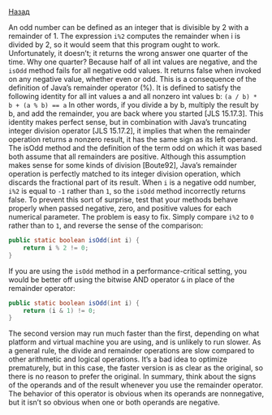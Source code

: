 [Назад](https://github.com/YaroslavMizgirev/JavaPuzzlers/blob/main/Puzzle1-Oddity/README.md)

An odd number can be defined as an integer that is divisible by 2 with a remainder of 1.
The expression ```i%2``` computes the remainder when i is divided by 2, so it would seem that this program ought to work.
Unfortunately, it doesn’t; it returns the wrong answer one quarter of the time.
Why one quarter?
Because half of all int values are negative, and the ```isOdd``` method fails for all negative odd values.
It returns false when invoked on any negative value, whether even or odd.
This is a consequence of the definition of Java’s remainder operator (%).
It is defined to satisfy the following identity for all int values a and all nonzero int values b:
```(a / b) * b + (a % b) == a```
In other words, if you divide a by b, multiply the result by b, and add the remainder, you are back where you started [JLS 15.17.3].
This identity makes perfect sense, but in combination with Java’s truncating integer division operator [JLS 15.17.2], it implies that when the remainder operation returns a nonzero result, it has the same sign as its left operand.
The isOdd method and the definition of the term odd on which it was based both assume that all remainders are positive.
Although this assumption makes sense for some kinds of division [Boute92], Java’s remainder operation is perfectly matched to its integer division operation, which discards the fractional part of its result.
When ```i``` is a negative odd number, ```i%2``` is equal to ```-1``` rather than ```1```, so the ```isOdd``` method incorrectly returns false.
To prevent this sort of surprise, test that your methods behave properly when passed negative, zero, and positive values for each numerical parameter.
The problem is easy to fix. Simply compare ```i%2``` to ```0``` rather than to ```1```, and reverse the sense of the comparison:

```java
public static boolean isOdd(int i) {
    return i % 2 != 0;
}
```

If you are using the ```isOdd``` method in a performance-critical setting, you would be better off using the bitwise AND operator ```&``` in place of the remainder operator:

```java
public static boolean isOdd(int i) {
    return (i & 1) != 0;
}
```

The second version may run much faster than the first, depending on what platform and virtual machine you are using, and is unlikely to run slower.
As a general rule, the divide and remainder operations are slow compared to other arithmetic and logical operations.
It’s a bad idea to optimize prematurely, but in this case, the faster version is as clear as the original, so there is no reason to prefer the original.
In summary, think about the signs of the operands and of the result whenever you use the remainder operator.
The behavior of this operator is obvious when its operands are nonnegative, but it isn’t so obvious when one or both operands are negative.

